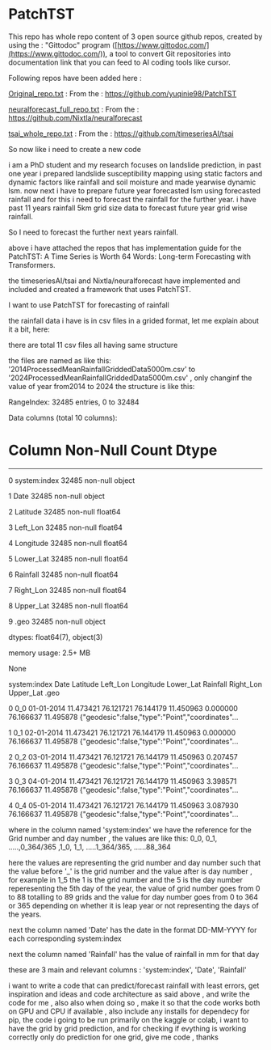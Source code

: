 # PatchTST

This repo has whole repo content of 3 open source github repos, created by using the : "Gittodoc" program ([https://www.gittodoc.com/](https://www.gittodoc.com/)), a tool to convert Git repositories into documentation link that you can feed to AI coding tools like cursor.

Following repos have been added here :

[Original_repo.txt](Original_repo.txt) : From the : https://github.com/yuqinie98/PatchTST

[neuralforecast_full_repo.txt](neuralforecast_full_repo.txt) : From the : https://github.com/Nixtla/neuralforecast

[tsai_whole_repo.txt](tsai_whole_repo.txt) : From the : https://github.com/timeseriesAI/tsai

So now like i need to create a new code

 i am a PhD student and my research focuses on landslide prediction, in past one year i prepared landslide susceptibility mapping using static factors and dynamic factors like rainfall and soil moisture and made yearwise dynamic lsm. now next i have to prepare future year forecasted lsm using forecasted rainfall and for this i need to forecast the rainfall for the further year. i have past 11 years rainfall 5km grid size data to forecast future year grid wise rainfall.
 
 So I need to forecast the further next years rainfall.
 
 above i have attached the repos that has implementation guide for the PatchTST: A Time Series is Worth 64 Words: Long-term Forecasting with Transformers.
 
 the timeseriesAI/tsai and Nixtla/neuralforecast have implemented and included and created a framework that uses PatchTST.
 
 I want to use PatchTST for forecasting of rainfall

 the rainfall data i have is in csv files in a grided format, let me explain about it a bit, here:
 
 there are total 11 csv files all having same structure
 
 the files are named as like this: '2014ProcessedMeanRainfallGriddedData5000m.csv' to '2024ProcessedMeanRainfallGriddedData5000m.csv' , only changinf the value of year from2014 to 2024
 the structure is like this: 
 
 RangeIndex: 32485 entries, 0 to 32484
 
Data columns (total 10 columns):

 #   Column        Non-Null Count  Dtype 
 
---  ------        --------------  -----  

 0   system:index  32485 non-null  object
 
 1   Date          32485 non-null  object 
 
 2   Latitude      32485 non-null  float64
 
 3   Left_Lon      32485 non-null  float64
 
 4   Longitude     32485 non-null  float64
 
 5   Lower_Lat     32485 non-null  float64
 
 6   Rainfall      32485 non-null  float64
 
 7   Right_Lon     32485 non-null  float64
 
 8   Upper_Lat     32485 non-null  float64
 
 9   .geo          32485 non-null  object 

dtypes: float64(7), object(3)

memory usage: 2.5+ MB

None

system:index	Date	Latitude	Left_Lon	Longitude	Lower_Lat	Rainfall	Right_Lon	Upper_Lat	.geo

0	0_0	01-01-2014	11.473421	76.121721	76.144179	11.450963	0.000000	76.166637	11.495878	{"geodesic":false,"type":"Point","coordinates"...

1	0_1	02-01-2014	11.473421	76.121721	76.144179	11.450963	0.000000	76.166637	11.495878	{"geodesic":false,"type":"Point","coordinates"...

2	0_2	03-01-2014	11.473421	76.121721	76.144179	11.450963	0.207457	76.166637	11.495878	{"geodesic":false,"type":"Point","coordinates"...

3	0_3	04-01-2014	11.473421	76.121721	76.144179	11.450963	3.398571	76.166637	11.495878	{"geodesic":false,"type":"Point","coordinates"...

4	0_4	05-01-2014	11.473421	76.121721	76.144179	11.450963	3.087930	76.166637	11.495878	{"geodesic":false,"type":"Point","coordinates"...

where in the column named 'system:index' we have the reference for the Grid number and day number , the values are like this: 0_0, 0_1, .....,0_364/365 ,1_0, 1_1, .....1_364/365, ......88_364              

here the values are representing the grid number and day number such that the value before '_' is the grid number and the value after is day number , for example in 1_5 the 1 is the grid number and the 5 is the day number reperesenting the 5th day of the year, the value of grid number goes from 0 to 88 totalling to 89 grids and the value for day number goes from 0 to 364 or 365 depending on whether it is leap year or not representing the days of the years.

next the column named 'Date' has the date in the format DD-MM-YYYY for each corresponding system:index 

next the column named 'Rainfall' has the value of rainfall in mm for that day

these are 3 main and relevant columns : 'system:index', 'Date', 'Rainfall'
 
i want to write a code that can predict/forecast rainfall with least errors, get inspiration and ideas and code architecture as said above , and write the code for me , also also when doing so , make it so that the code works both on GPU and CPU if available , also include any installs for dependecy for pip, the code i going to be run primarily on the kaggle or colab, i want to have the grid by grid prediction, and for checking if evything is working correctly only do prediction for one grid, give me code , thanks
